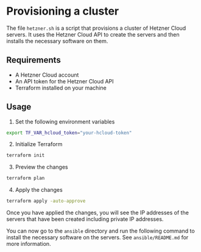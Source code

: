 # Provisioning a cluster

The file `hetzner.sh` is a script that provisions a cluster of Hetzner Cloud servers. It uses the Hetzner Cloud API to create the servers and then installs the necessary software on them.

## Requirements

- A Hetzner Cloud account
- An API token for the Hetzner Cloud API
- Terraform installed on your machine

## Usage

1. Set the following environment variables

```bash
export TF_VAR_hcloud_token="your-hcloud-token"
```

2. Initialize Terraform

```bash
terraform init
```

3. Preview the changes

```bash
terraform plan
```

4. Apply the changes

```bash
terraform apply -auto-approve
```

Once you have applied the changes, you will see the IP addresses of the servers that have been created including private IP addresses.

You can now go to the `ansible` directory and run the following command to install the necessary software on the servers. See `ansible/README.md` for more information.
